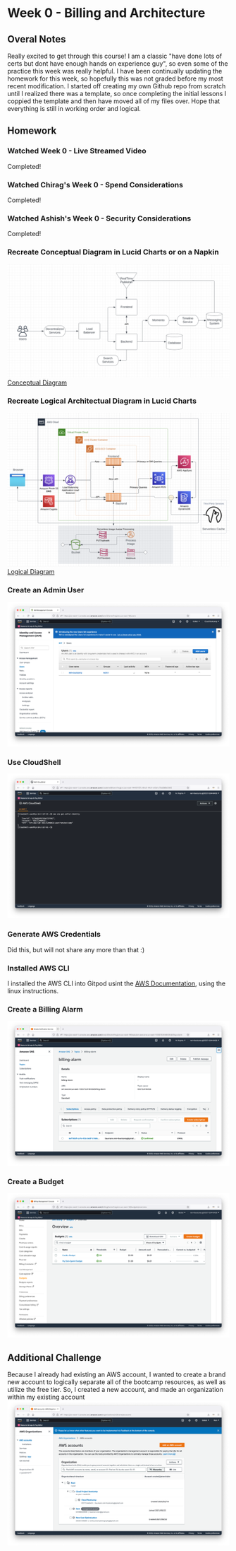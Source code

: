 # Week 0 - Billing and Architecture

## Overal Notes
Really excited to get through this course! I am a classic "have done lots of certs but dont have enough hands on experience guy", so even some of the practice this week was really helpful. I have been continually updating the homework for this week, so hopefully this was not graded before my most recent modification. I started off creating my own Github repo from scratch until I realized there was a template, so once completing the initial lessons I coppied the template and then have moved all of my files over. Hope that everything is still in working order and logical.

## Homework 

### Watched Week 0 - Live Streamed Video
Completed!

### Watched Chirag's Week 0 - Spend Considerations
Completed!

### Watched Ashish's Week 0 - Security Considerations
Completed!

### Recreate Conceptual Diagram in Lucid Charts or on a Napkin

![Conceptual Diagram](https://github.com/rembaumann/aws-bootcamp-cruddur-2023/blob/ea5c23fb962a51e8947447b79239b3b42403411f/journal/images/conceptual_diagram.png)
[Conceptual Diagram](https://lucid.app/lucidchart/aaf16c52-b569-423a-a992-c134322dd0c2/edit?viewport_loc=-810%2C-303%2C3621%2C1914%2C0_0&invitationId=inv_eb1e4b86-95b1-4195-9ced-d10bf0df656a)

### Recreate Logical Architectual Diagram in Lucid Charts

![Conceptual Diagram](https://github.com/rembaumann/aws-bootcamp-cruddur-2023/blob/ea5c23fb962a51e8947447b79239b3b42403411f/journal/images/logical_diagram.png)
[Logical Diagram](https://lucid.app/lucidchart/2b6bd633-47c2-4612-b8ab-47e732e33e70/edit?viewport_loc=-33%2C49%2C1609%2C851%2C0_0&invitationId=inv_f144503c-5ca9-4350-b4fc-1e5c6d3a76e2)

### Create an Admin User
![Admin User](https://github.com/rembaumann/aws-bootcamp-cruddur-2023/blob/a5b945a494130e4dd5b65d304ef86c6a3d90f799/journal/images/IAM%20Admin%20Role.png)

### Use CloudShell
![Cloudshell](https://github.com/rembaumann/aws-bootcamp-cruddur-2023/blob/ad48820cca26339ea6475e7b3bbf33eb728675e1/journal/images/Cloudshell.png)
 
### Generate AWS Credentials
Did this, but will not share any more than that :)
 
### Installed AWS CLI
 
 I installed the AWS CLI into Gitpod usint the [AWS Documentation](https://docs.aws.amazon.com/cli/latest/userguide/getting-started-install.html), using the linux instructions. 
 
### Create a Billing Alarm
![Billing Alarm](https://github.com/rembaumann/aws-bootcamp-cruddur-2023/blob/a5b945a494130e4dd5b65d304ef86c6a3d90f799/journal/images/Billing%20Alarm.png)

### Create a Budget
![Budget](https://github.com/rembaumann/aws-bootcamp-cruddur-2023/blob/a5b945a494130e4dd5b65d304ef86c6a3d90f799/journal/images/Budgets.png)

## Additional Challenge
Because I already had existing an AWS account, I wanted to create a brand new account to logically separate all of the bootcamp resources, as well as utilize the free tier. So, I created a new account, and made an organization within my existing account
![AWS Organization](https://github.com/rembaumann/aws-bootcamp-cruddur-2023/blob/3ce9cc6f51f97db0264cef208eb71a76362bafc6/journal/images/AWS%20Organization.png)
